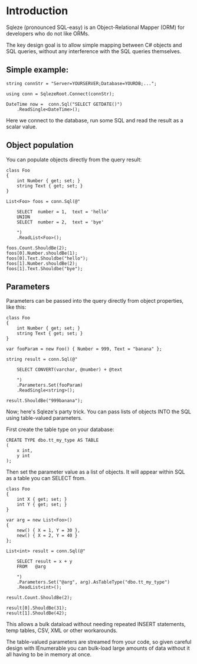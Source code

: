 # Introduction

Sqleze (pronounced SQL-easy) is an Object-Relational Mapper (ORM) for developers who do not like ORMs.

The key design goal is to allow simple mapping between C# objects and SQL queries,
without any interference with the SQL queries themselves.

## Simple example:

```
string connStr = "Server=YOURSERVER;Database=YOURDB;...";

using conn = SqlezeRoot.Connect(connStr);
    
DateTime now =  conn.Sql("SELECT GETDATE()")
    .ReadSingle<DateTime>();
```

Here we connect to the database, run some SQL and read the result as a scalar value.

## Object population

You can populate objects directly from the query result:

```
class Foo
{
    int Number { get; set; }
    string Text { get; set; }
}

List<Foo> foos = conn.Sql(@"

    SELECT  number = 1,  text = 'hello'
    UNION
    SELECT  number = 2,  text = 'bye'

    ")
    .ReadList<Foo>();

foos.Count.ShouldBe(2);
foos[0].Number.shouldBe(1);
foos[0].Text.Shouldbe("hello");
foos[1].Number.shouldBe(2);
foos[1].Text.Shouldbe("bye");

```

## Parameters

Parameters can be passed into the query directly from object properties, like this:

```
class Foo
{
    int Number { get; set; }
    string Text { get; set; }
}

var fooParam = new Foo() { Number = 999, Text = "banana" };

string result = conn.Sql(@"

    SELECT CONVERT(varchar, @number) + @text

    ")
    .Parameters.Set(fooParam)
    .ReadSingle<string>();

result.ShouldBe("999banana");

```

Now; here's Sqleze's party trick. You can pass lists of objects INTO the SQL using table-valued parameters.

First create the table type on your database:

```
CREATE TYPE dbo.tt_my_type AS TABLE
(
    x int,
    y int
);
```

Then set the parameter value as a list of objects. It will appear within SQL as a table you can SELECT from.

```
class Foo
{
    int X { get; set; }
    int Y { get; set; }
}

var arg = new List<Foo>()
{
    new() { X = 1, Y = 30 },
    new() { X = 2, Y = 40 }
};

List<int> result = conn.Sql(@"

    SELECT result = x + y
    FROM   @arg

    ")
    .Parameters.Set("@arg", arg).AsTableType("dbo.tt_my_type")
    .ReadList<int>();

result.Count.ShouldBe(2);

result[0].ShouldBe(31);
result[1].ShouldBe(42);
```

This allows a bulk dataload without needing repeated INSERT statements, temp tables,
CSV, XML or other workarounds.

The table-valued parameters are streamed from your code, so given careful design with
IEnumerable you can bulk-load large amounts of data without it all having to be in
memory at once.


